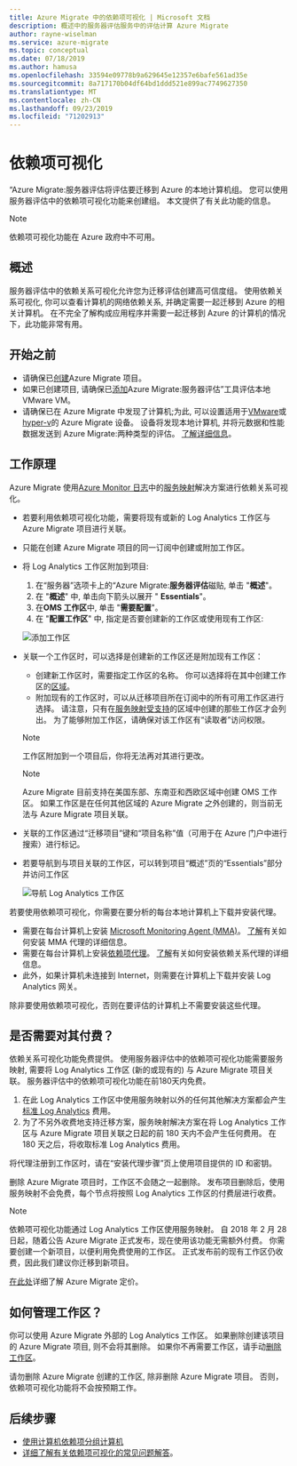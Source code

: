 ```yaml
---
title: Azure Migrate 中的依赖项可视化 | Microsoft 文档
description: 概述中的服务器评估服务中的评估计算 Azure Migrate
author: rayne-wiselman
ms.service: azure-migrate
ms.topic: conceptual
ms.date: 07/18/2019
ms.author: hamusa
ms.openlocfilehash: 33594e09778b9a629645e12357e6bafe561ad35e
ms.sourcegitcommit: 8a717170b04df64bd1ddd521e899ac7749627350
ms.translationtype: MT
ms.contentlocale: zh-CN
ms.lasthandoff: 09/23/2019
ms.locfileid: "71202913"
---
```

# <a name="dependency-visualization"></a>依赖项可视化

“Azure Migrate:服务器评估将评估要迁移到 Azure 的本地计算机组。 您可以使用服务器评估中的依赖项可视化功能来创建组。 本文提供了有关此功能的信息。

> [!NOTE]
> 依赖项可视化功能在 Azure 政府中不可用。

## <a name="overview"></a>概述

服务器评估中的依赖关系可视化允许您为迁移评估创建高可信度组。 使用依赖关系可视化, 你可以查看计算机的网络依赖关系, 并确定需要一起迁移到 Azure 的相关计算机。 在不完全了解构成应用程序并需要一起迁移到 Azure 的计算机的情况下，此功能非常有用。

## <a name="before-you-start"></a>开始之前

- 请确保已[创建](how-to-add-tool-first-time.md)Azure Migrate 项目。
- 如果已创建项目, 请确保已[添加](how-to-assess.md)Azure Migrate:服务器评估”工具评估本地 VMware VM。
- 请确保已在 Azure Migrate 中发现了计算机;为此, 可以设置适用于[VMware](how-to-set-up-appliance-vmware.md)或[hyper-v](how-to-set-up-appliance-hyper-v.md)的 Azure Migrate 设备。 设备将发现本地计算机, 并将元数据和性能数据发送到 Azure Migrate:两种类型的评估。 [了解详细信息](migrate-appliance.md)。

## <a name="how-does-it-work"></a>工作原理

Azure Migrate 使用[Azure Monitor 日志](../log-analytics/log-analytics-overview.md)中的[服务映射](../operations-management-suite/operations-management-suite-service-map.md)解决方案进行依赖关系可视化。
- 若要利用依赖项可视化功能，需要将现有或新的 Log Analytics 工作区与 Azure Migrate 项目进行关联。
- 只能在创建 Azure Migrate 项目的同一订阅中创建或附加工作区。
- 将 Log Analytics 工作区附加到项目:
    1. 在“服务器”选项卡上的“Azure Migrate:**服务器评估**磁贴, 单击 "**概述**"。
    2. 在 "**概述**" 中, 单击向下箭头以展开 " **Essentials**"。
    3. 在**OMS 工作区**中, 单击 "**需要配置**"。
    4. 在 "**配置工作区**" 中, 指定是否要创建新的工作区或使用现有工作区:
    
    ![添加工作区](./media/how-to-create-group-machine-dependencies/workspace.png)

- 关联一个工作区时，可以选择是创建新的工作区还是附加现有工作区：
  - 创建新工作区时，需要指定工作区的名称。 你可以选择将在其中创建工作区的[区域](https://azure.microsoft.com/global-infrastructure/regions/)。
  - 附加现有的工作区时，可以从迁移项目所在订阅中的所有可用工作区进行选择。 请注意，只有在[服务映射受支持](../azure-monitor/insights/vminsights-enable-overview.md#prerequisites)的区域中创建的那些工作区才会列出。 为了能够附加工作区，请确保对该工作区有“读取者”访问权限。

  > [!NOTE]
  > 工作区附加到一个项目后，你将无法再对其进行更改。

  > [!NOTE]
  > Azure Migrate 目前支持在美国东部、东南亚和西欧区域中创建 OMS 工作区。 如果工作区是在任何其他区域的 Azure Migrate 之外创建的，则当前无法与 Azure Migrate 项目关联。 

- 关联的工作区通过“迁移项目”键和“项目名称”值（可用于在 Azure 门户中进行搜索）进行标记。
- 若要导航到与项目关联的工作区，可以转到项目“概述”页的“Essentials”部分并访问工作区

    ![导航 Log Analytics 工作区](./media/concepts-dependency-visualization/oms-workspace.png)

若要使用依赖项可视化，你需要在要分析的每台本地计算机上下载并安装代理。  

- 需要在每台计算机上安装 [Microsoft Monitoring Agent (MMA)](https://docs.microsoft.com/azure/log-analytics/log-analytics-agent-windows)。 [了解](https://docs.microsoft.com/azure/migrate/how-to-create-group-machine-dependencies#install-the-mma)有关如何安装 MMA 代理的详细信息。
- 需要在每台计算机上安装[依赖项代理](../azure-monitor/platform/agents-overview.md#dependency-agent)。 [了解](https://docs.microsoft.com/azure/migrate/how-to-create-group-machine-dependencies#install-the-dependency-agent)有关如何安装依赖关系代理的详细信息。
- 此外，如果计算机未连接到 Internet，则需要在计算机上下载并安装 Log Analytics 网关。

除非要使用依赖项可视化，否则在要评估的计算机上不需要安装这些代理。

## <a name="do-i-need-to-pay-for-it"></a>是否需要对其付费？

依赖关系可视化功能免费提供。 使用服务器评估中的依赖项可视化功能需要服务映射, 需要将 Log Analytics 工作区 (新的或现有的) 与 Azure Migrate 项目关联。 服务器评估中的依赖项可视化功能在前180天内免费。

1. 在此 Log Analytics 工作区中使用服务映射以外的任何其他解决方案都会产生[标准 Log Analytics](https://azure.microsoft.com/pricing/details/log-analytics/) 费用。
2. 为了不另外收费地支持迁移方案，服务映射解决方案在将 Log Analytics 工作区与 Azure Migrate 项目关联之日起的前 180 天内不会产生任何费用。 在 180 天之后，将收取标准 Log Analytics 费用。

将代理注册到工作区时，请在“安装代理步骤”页上使用项目提供的 ID 和密钥。

删除 Azure Migrate 项目时，工作区不会随之一起删除。 发布项目删除后，使用服务映射不会免费，每个节点将按照 Log Analytics 工作区的付费层进行收费。

> [!NOTE]
> 依赖项可视化功能通过 Log Analytics 工作区使用服务映射。 自 2018 年 2 月 28 日起，随着公告 Azure Migrate 正式发布，现在使用该功能无需额外付费。 你需要创建一个新项目，以便利用免费使用的工作区。 正式发布前的现有工作区仍收费，因此我们建议你迁移到新项目。

[在此处](https://azure.microsoft.com/pricing/details/azure-migrate/)详细了解 Azure Migrate 定价。

## <a name="how-do-i-manage-the-workspace"></a>如何管理工作区？

你可以使用 Azure Migrate 外部的 Log Analytics 工作区。 如果删除创建该项目的 Azure Migrate 项目, 则不会将其删除。 如果你不再需要工作区，请手动[删除工作区](../azure-monitor/platform/manage-access.md)。

请勿删除 Azure Migrate 创建的工作区, 除非删除 Azure Migrate 项目。 否则，依赖项可视化功能将不会按预期工作。

## <a name="next-steps"></a>后续步骤
- [使用计算机依赖项分组计算机](how-to-create-group-machine-dependencies.md)
- [详细了解有关依赖项可视化的常见问题解答](https://docs.microsoft.com/azure/migrate/resources-faq#what-is-dependency-visualization)。
